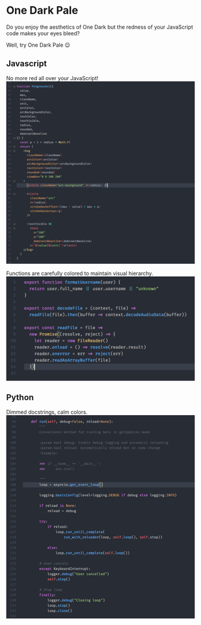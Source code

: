 # One Dark Pale

Do you enjoy the aesthetics of One Dark but the redness of your JavaScript code makes your eyes bleed?

Well, try One Dark Pale 😉

## Javascript

No more red all over your JavaScript!
![js screenshot](static/js.png)

Functions are carefully colored to maintain visual hierarchy.
![js screenshot](static/js2.png)


## Python

Dimmed docstrings, calm colors.
![python screenshot](static/python.png)
